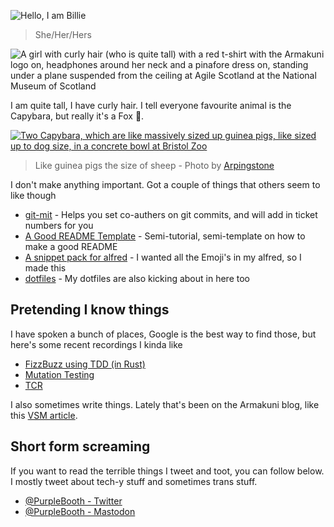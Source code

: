 ![Hello, I am
Billie](https://raw.githubusercontent.com/PurpleBooth/PurpleBooth/main/hello.png "Pink!")

> She/Her/Hers

![A girl with curly hair (who is quite tall) with a red t-shirt with the
Armakuni logo on, headphones around her neck and a pinafore dress on,
standing under a plane suspended from the ceiling at Agile Scotland at
the National Museum of
Scotland](https://media.githubusercontent.com/media/PurpleBooth/PurpleBooth/main/me.jpg "It me")

I am quite tall, I have curly hair. I tell everyone favourite animal is
the Capybara, but really it's a Fox 🦊.

[![Two Capybara, which are like massively sized up guinea pigs, like
sized up to dog size, in a concrete bowl at Bristol
Zoo](https://media.githubusercontent.com/media/PurpleBooth/PurpleBooth/main/capy.jpg "Aren't they neat?")](https://commons.wikimedia.org/wiki/File:Bristol.zoo.capybara.arp.jpg)

> Like guinea pigs the size of sheep - Photo by
> [Arpingstone](https://commons.wikimedia.org/wiki/File:Bristol.zoo.capybara.arp.jpg)

I don't make anything important. Got a couple of things that others seem
to like though

-   [git-mit](https://github.com/PurpleBooth/git-mit/) - Helps you set
    co-authers on git commits, and will add in ticket numbers for you
-   [A Good README
    Template](https://github.com/PurpleBooth/a-good-readme-template) -
    Semi-tutorial, semi-template on how to make a good README
-   [A snippet pack for
    alfred](https://github.com/PurpleBooth/alfred-emoji-snippet-pack) -
    I wanted all the Emoji's in my alfred, so I made this
-   [dotfiles](https://github.com/PurpleBooth/dotfiles) - My dotfiles
    are also kicking about in here too

## Pretending I know things

I have spoken a bunch of places, Google is the best way to find those,
but here's some recent recordings I kinda like

-   [FizzBuzz using TDD (in
    Rust)](https://www.youtube.com/watch?v=x2dKBLGsYv4)
-   [Mutation Testing](https://www.youtube.com/watch?v=4Pi9JbG8gto)
-   [TCR](https://www.youtube.com/watch?v=CXC8e_Mkoow)

I also sometimes write things. Lately that's been on the Armakuni blog,
like this [VSM
article](https://cloudnative.ly/running-a-value-stream-mapping-session-5e1d43fba0).

## Short form screaming

If you want to read the terrible things I tweet and toot, you can follow
below. I mostly tweet about tech-y stuff and sometimes trans stuff.

-   [@PurpleBooth - Twitter](https://twitter.com/PurpleBooth)
-   [@PurpleBooth - Mastodon](https://mastodon.technology/@PurpleBooth)
